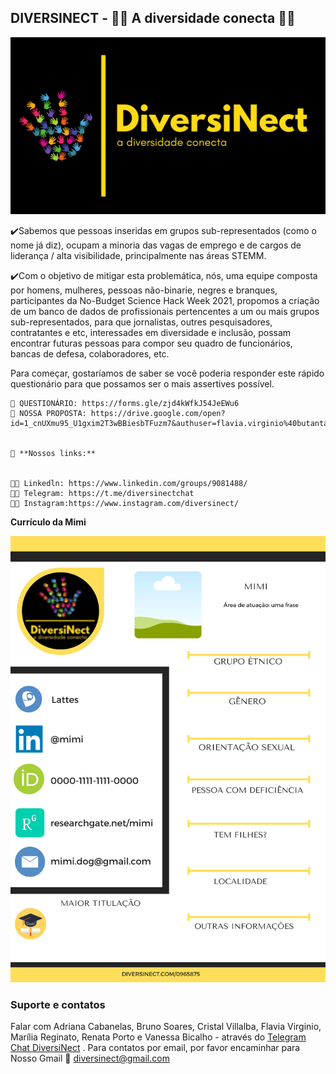 ## DIVERSINECT - 🏳️‍🌈 A diversidade conecta 🏳️‍🌈

<img src= "./logo-diversinect.png">






✔️Sabemos que pessoas inseridas em grupos sub-representados (como o nome já diz), ocupam a minoria das vagas de emprego e de cargos de liderança / alta visibilidade, principalmente nas áreas STEMM.

✔️Com o objetivo de mitigar esta problemática, nós, uma equipe composta por homens, mulheres, pessoas não-binarie, negres e branques, participantes da No-Budget Science Hack Week 2021, propomos a criação de um banco de dados de profissionais pertencentes a um ou mais grupos sub-representados, para que jornalistas, outres pesquisadores, contratantes e etc, interessades em diversidade e inclusão, possam encontrar futuras pessoas para compor seu quadro de funcionários, bancas de defesa, colaboradores, etc.


Para começar, gostaríamos de saber se você poderia responder este rápido questionário para que possamos ser o mais assertives possível.

    🌈 QUESTIONÁRIO: https://forms.gle/zjd4kWfkJ54JeEWu6
    🌈 NOSSA PROPOSTA: https://drive.google.com/open?id=1_cnUXmu95_U1gxim2T3wBBiesbTFuzm7&authuser=flavia.virginio%40butantan.gov.br&usp=drive_fs
    
    
    📧 **Nossos links:**
    
    
    🏳️‍🌈 Linkedln: https://www.linkedin.com/groups/9081488/
    🏳️‍🌈 Telegram: https://t.me/diversinectchat
    🏳️‍🌈 Instagram:https://www.instagram.com/diversinect/
     



**Currículo da Mimi**

<img src= "./DIVERSINECT-CV (1).png">





### Suporte e contatos

Falar com Adriana Cabanelas, Bruno Soares, Cristal Villalba, Flavia Virginio, Marília Reginato, Renata Porto e Vanessa Bicalho - através do [Telegram Chat DiversiNect](https://t.me/diversinectchat) . Para contatos por email, por favor encaminhar para Nosso Gmail  📧 diversinect@gmail.com
